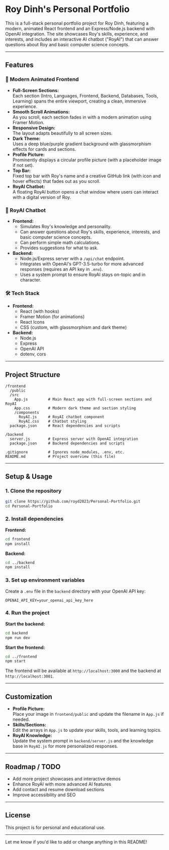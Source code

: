 # Roy Dinh's Personal Portfolio

This is a full-stack personal portfolio project for Roy Dinh, featuring a modern, animated React frontend and an Express/Node.js backend with OpenAI integration. The site showcases Roy's skills, experience, and interests, and includes an interactive AI chatbot ("RoyAI") that can answer questions about Roy and basic computer science concepts.

---

## Features

### 🌌 Modern Animated Frontend

- **Full-Screen Sections:**  
  Each section (Intro, Languages, Frontend, Backend, Databases, Tools, Learning) spans the entire viewport, creating a clean, immersive experience.
- **Smooth Scroll Animations:**  
  As you scroll, each section fades in with a modern animation using Framer Motion.
- **Responsive Design:**  
  The layout adapts beautifully to all screen sizes.
- **Dark Theme:**  
  Uses a deep blue/purple gradient background with glassmorphism effects for cards and sections.
- **Profile Picture:**  
  Prominently displays a circular profile picture (with a placeholder image if not set).
- **Top Bar:**  
  Fixed top bar with Roy's name and a creative GitHub link (with icon and hover effects) that fades out as you scroll.
- **RoyAI Chatbot:**  
  A floating RoyAI button opens a chat window where users can interact with a digital version of Roy.

### 🧠 RoyAI Chatbot

- **Frontend:**  
  - Simulates Roy's knowledge and personality.
  - Can answer questions about Roy's skills, experience, interests, and basic computer science concepts.
  - Can perform simple math calculations.
  - Provides suggestions for what to ask.
- **Backend:**  
  - Node.js/Express server with a `/api/chat` endpoint.
  - Integrates with OpenAI's GPT-3.5-turbo for more advanced responses (requires an API key in `.env`).
  - Uses a system prompt to ensure RoyAI stays on-topic and in character.

### 🛠️ Tech Stack

- **Frontend:**  
  - React (with hooks)
  - Framer Motion (for animations)
  - React Icons
  - CSS (custom, with glassmorphism and dark theme)
- **Backend:**  
  - Node.js
  - Express
  - OpenAI API
  - dotenv, cors

---

## Project Structure

```
/frontend
  /public
  /src
    App.js         # Main React app with full-screen sections and RoyAI
    App.css        # Modern dark theme and section styling
    /components
      RoyAI.js     # RoyAI chatbot component
      RoyAI.css    # Chatbot styling
  package.json     # React dependencies and scripts

/backend
  server.js        # Express server with OpenAI integration
  package.json     # Backend dependencies and scripts

.gitignore         # Ignores node_modules, .env, etc.
README.md          # Project overview (this file)
```

---

## Setup & Usage

### 1. Clone the repository

```bash
git clone https://github.com/royd2023/Personal-Portfolio.git
cd Personal-Portfolio
```

### 2. Install dependencies

**Frontend:**
```bash
cd frontend
npm install
```

**Backend:**
```bash
cd ../backend
npm install
```

### 3. Set up environment variables

Create a `.env` file in the `backend` directory with your OpenAI API key:
```
OPENAI_API_KEY=your_openai_api_key_here
```

### 4. Run the project

**Start the backend:**
```bash
cd backend
npm run dev
```

**Start the frontend:**
```bash
cd ../frontend
npm start
```

The frontend will be available at `http://localhost:3000` and the backend at `http://localhost:3001`.

---

## Customization

- **Profile Picture:**  
  Place your image in `frontend/public` and update the filename in `App.js` if needed.
- **Skills/Sections:**  
  Edit the arrays in `App.js` to update your skills, tools, and learning topics.
- **RoyAI Knowledge:**  
  Update the system prompt in `backend/server.js` and the knowledge base in `RoyAI.js` for more personalized responses.

---

## Roadmap / TODO

- Add more project showcases and interactive demos
- Enhance RoyAI with more advanced AI features
- Add contact and resume download sections
- Improve accessibility and SEO

---

## License

This project is for personal and educational use.

---

Let me know if you'd like to add or change anything in this README!